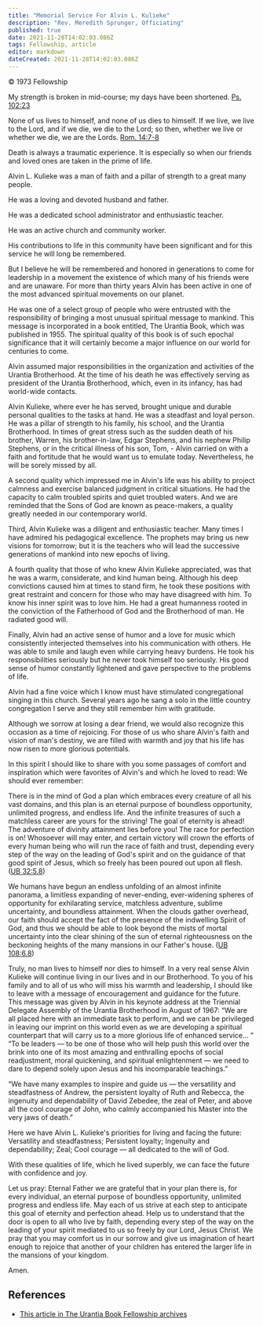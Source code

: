 ```yaml
---
title: "Memorial Service For Alvin L. Kulieke"
description: "Rev. Meredith Sprunger, Officiating"
published: true
date: 2021-11-28T14:02:03.086Z
tags: Fellowship, article
editor: markdown
dateCreated: 2021-11-28T14:02:03.086Z
---
```


<p class="v-card v-sheet theme--light grey lighten-3 px-2">© 1973 Fellowship</p>

My strength is broken in mid-course; my days have been shortened. [Ps. 102:23](/en/Bible/Psalms/102#v23)

None of us lives to himself, and none of us dies to himself. If we live, we live to the Lord, and if we die, we die to the Lord; so then, whether we live or whether we die, we are the Lords. [Rom. 14:7-8](/en/Bible/Romans/14#v7)

Death is always a traumatic experience. It is especially so when our friends and loved ones are taken in the prime of life.

Alvin L. Kulieke was a man of faith and a pillar of strength to a great many people.

He was a loving and devoted husband and father.

He was a dedicated school administrator and enthusiastic teacher.

He was an active church and community worker.

His contributions to life in this community have been significant and for this service he will long be remembered.

But I believe he will be remembered and honored in generations to come for leadership in a movement the existence of which many of his friends were and are unaware. For more than thirty years Alvin has been active in one of the most advanced spiritual movements on our planet.

He was one of a select group of people who were entrusted with the responsibility of bringing a most unusual spiritual message to mankind. This message is incorporated in a book entitled, The Urantia Book, which was published in 1955. The spiritual quality of this book is of such epochal significance that it will certainly become a major influence on our world for centuries to come.

Alvin assumed major responsibilities in the organization and activities of the Urantia Brotherhood. At the time of his death he was effectively serving as president of the Urantia Brotherhood, which, even in its infancy, has had world-wide contacts.

Alvin Kulieke, where ever he has served, brought unique and durable personal qualities to the tasks at hand. He was a steadfast and loyal person. He was a pillar of strength to his family, his school, and the Urantia Brotherhood. In times of great stress such as the sudden death of his brother, Warren, his brother-in-law, Edgar Stephens, and his nephew Philip Stephens, or in the critical illness of his son, Tom, - Alvin carried on with a faith and fortitude that he would want us to emulate today. Nevertheless, he will be sorely missed by all.

A second quality which impressed me in Alvin's life was his ability to project calmness and exercise balanced judgment in critical situations. He had the capacity to calm troubled spirits and quiet troubled waters. And we are reminded that the Sons of God are known as peace-makers, a quality greatly needed in our contemporary world.

Third, Alvin Kulieke was a diligent and enthusiastic teacher. Many times I have admired his pedagogical excellence. The prophets may bring us new visions for tomorrow; but it is the teachers who will lead the successive generations of mankind into new epochs of living.

A fourth quality that those of who knew Alvin Kulieke appreciated, was that he was a warm, considerate, and kind human being. Although his deep convictions caused him at times to stand firm, he took these positions with great restraint and concern for those who may have disagreed with him. To know his inner spirit was to love him. He had a great humanness rooted in the conviction of the Fatherhood of God and the Brotherhood of man. He radiated good will.

Finally, Alvin had an active sense of humor and a love for music which consistently interjected themselves into his communication with others. He was able to smile and laugh even while carrying heavy burdens. He took his responsibilities seriously but he never took himself too seriously. His good sense of humor constantly lightened and gave perspective to the problems of life.

Alvin had a fine voice which I know must have stimulated congregational singing in this church. Several years ago he sang a solo in the little country congregation I serve and they still remember him with gratitude.

Although we sorrow at losing a dear friend, we would also recognize this occasion as a time of rejoicing. For those of us who share Alvin's faith and vision of man's destiny, we are filled with warmth and joy that his life has now risen to more glorious potentials.

In this spirit I should like to share with you some passages of comfort and inspiration which were favorites of Alvin's and which he loved to read: We should ever remember:

There is in the mind of God a plan which embraces every creature of all his vast domains, and this plan is an eternal purpose of boundless opportunity, unlimited progress, and endless life. And the infinite treasures of such a matchless career are yours for the striving! The goal of eternity is ahead! The adventure of divinity attainment lies before you! The race for perfection is on! Whosoever will may enter, and certain victory will crown the efforts of every human being who will run the race of faith and trust, depending every step of the way on the leading of God's spirit and on the guidance of that good spirit of Jesus, which so freely has been poured out upon all flesh. (<a id="a50_686"></a>[UB 32:5.8](/en/The_Urantia_Book/32#p5_8))

We humans have begun an endless unfolding of an almost infinite panorama, a limitless expanding of never-ending, ever-widening spheres of opportunity for exhilarating service, matchless adventure, sublime uncertainty, and boundless attainment. When the clouds gather overhead, our faith should accept the fact of the presence of the indwelling Spirit of God, and thus we should be able to look beyond the mists of mortal uncertainty into the clear shining of the sun of eternal righteousness on the beckoning heights of the many mansions in our Father's house. (<a id="a52_562"></a>[UB 108:6.8](/en/The_Urantia_Book/108#p6_8))

Truly, no man lives to himself nor dies to himself. In a very real sense Alvin Kulieke will continue living in our lives and in our Brotherhood. To you of his family and to all of us who will miss his warmth and leadership, I should like to leave with a message of encouragement and guidance for the future. This message was given by Alvin in his keynote address at the Triennial Delegate Assembly of the Urantia Brotherhood in August of 1967: “We are all placed here with an immediate task to perform, and we can be privileged in leaving our imprint on this world even as we are developing a spiritual counterpart that will carry us to a more glorious life of enhanced service... ” “To be leaders — to be one of those who will help push this world over the brink into one of its most amazing and enthralling epochs of social readjustment, moral quickening, and spiritual enlightenment — we need to dare to depend solely upon Jesus and his incomparable teachings.”

“We have many examples to inspire and guide us — the versatility and steadfastness of Andrew, the persistent loyalty of Ruth and Rebecca, the ingenuity and dependability of David Zebedee, the zeal of Peter, and above all the cool courage of John, who calmly accompanied his Master into the very jaws of death.”

Here we have Alvin L. Kulieke's priorities for living and facing the future: Versatility and steadfastness; Persistent loyalty; Ingenuity and dependability; Zeal; Cool courage — all dedicated to the will of God.

With these qualities of life, which he lived superbly, we can face the future with confidence and joy.

Let us pray: Eternal Father we are grateful that in your plan there is, for every individual, an eternal purpose of boundless opportunity, unlimited progress and endless life. May each of us strive at each step to anticipate this goal of eternity and perfection ahead. Help us to understand that the door is open to all who live by faith, depending every step of the way on the leading of your spirit mediated to us so freely by our Lord, Jesus Christ. We pray that you may comfort us in our sorrow and give us imagination of heart enough to rejoice that another of your children has entered the larger life in the mansions of your kingdom.

Amen.

## References

* [This article in The Urantia Book Fellowship archives](https://archive.urantiabook.org/archive/history/doc260.htm)